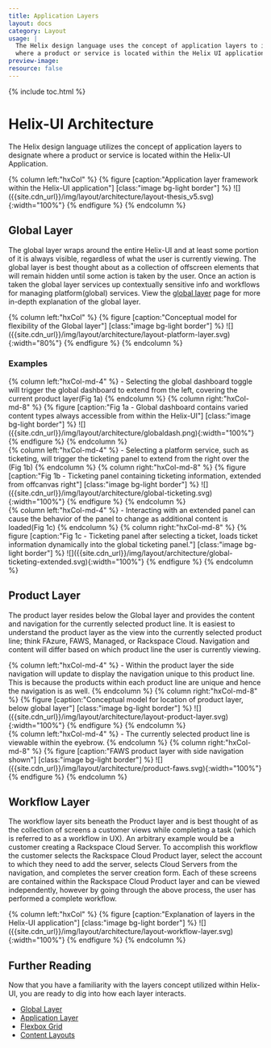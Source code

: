 ```yaml
---
title: Application Layers
layout: docs
category: Layout
usage: |
  The Helix design language uses the concept of application layers to identify
  where a product or service is located within the Helix UI application.
preview-image:
resource: false
---
```


{% include toc.html %}

# Helix-UI Architecture

The Helix design language utilizes the concept of application layers to
designate where a product or service is located within the Helix-UI
Application.

<div class="hxRow">
{% column left:"hxCol" %}
{% figure [caption:"Application layer framework within the Helix-UI application"] [class:"image bg-light border"] %}
![]({{site.cdn_url}}/img/layout/architecture/layout-thesis_v5.svg){:width="100%"}
{% endfigure %}
{% endcolumn %}
</div>

## Global Layer

The global layer wraps around the entire Helix-UI and at least some portion of
it is always visible, regardless of what the user is currently viewing. The
global layer is best thought about as a collection of offscreen elements that
will remain hidden until some action is taken by the user. Once an action is
taken the global layer services up contextually sensitive info and workflows
for managing platform(global) services. View the
[global layer](/layout/global-layer) page for more in-depth explanation of the
global layer.

<div class="hxRow">
{% column left:"hxCol" %}
{% figure [caption:"Conceptual model for flexibility of the Global layer"] [class:"image bg-light border"] %}
![]({{site.cdn_url}}/img/layout/architecture/layout-platform-layer.svg){:width="80%"}
{% endfigure %}
{% endcolumn %}
</div>

### Examples

<div class="hxRow">
{% column left:"hxCol-md-4" %}
-   Selecting the global dashboard toggle will trigger the global dashboard to
    extend from the left, covering the current product layer(Fig 1a)
{% endcolumn %}
{% column right:"hxCol-md-8" %}
  {% figure [caption:"Fig 1a - Global dashboard contains varied content types always accessible from within the Helix-UI"] [class:"image bg-light border"] %}
  ![]({{site.cdn_url}}/img/layout/architecture/globaldash.png){:width="100%"}
  {% endfigure %}
{% endcolumn %}
</div>
<div class="hxRow">
{% column left:"hxCol-md-4" %}
-   Selecting a platform service, such as ticketing, will trigger the ticketing
    panel to extend from the right over the (Fig 1b)
{% endcolumn %}
{% column right:"hxCol-md-8" %}
  {% figure [caption:"Fig 1b - Ticketing panel containing ticketing information, extended from offcanvas right"] [class:"image bg-light border"] %}
  ![]({{site.cdn_url}}/img/layout/architecture/global-ticketing.svg){:width="100%"}
  {% endfigure %}
{% endcolumn %}
</div>
<div class="hxRow">
{% column left:"hxCol-md-4" %}
-   Interacting with an extended panel can cause the behavior of the panel to
    change as additional content is loaded(Fig 1c)
{% endcolumn %}
{% column right:"hxCol-md-8" %}
  {% figure [caption:"Fig 1c - Ticketing panel after selecting a ticket, loads ticket information dynamically into the global ticketing panel."] [class:"image bg-light border"] %}
  ![]({{site.cdn_url}}/img/layout/architecture/global-ticketing-extended.svg){:width="100%"}
  {% endfigure %}
{% endcolumn %}

</div>

## Product Layer
The product layer resides below the Global layer and provides the content and
navigation for the currently selected product line. It is easiest to understand
the product layer as the view into the currently selected product line; think
FAzure, FAWS, Managed, or Rackspace Cloud. Navigation and content will differ
based on which product line the user is currently viewing.

<div class="hxRow">
{% column left:"hxCol-md-4" %}
-   Within the product layer the side navigation will update to display the
    navigation unique to this product line. This is because the products within
    each product line are unique and hence the navigation is as well.
{% endcolumn %}
{% column right:"hxCol-md-8" %}
  {% figure [caption:"Conceptual model for location of product layer, below global layer"] [class:"image bg-light border"] %}
  ![]({{site.cdn_url}}/img/layout/architecture/layout-product-layer.svg){:width="100%"}
  {% endfigure %}
{% endcolumn %}
</div>
<div class="hxRow">
{% column left:"hxCol-md-4" %}
-   The currently selected product line is viewable within the eyebrow.
{% endcolumn %}
{% column right:"hxCol-md-8" %}
  {% figure [caption:"FAWS product layer with side navigation shown"] [class:"image bg-light border"] %}
  ![]({{site.cdn_url}}/img/layout/architecture/product-faws.svg){:width="100%"}
  {% endfigure %}
{% endcolumn %}
</div>

## Workflow Layer
The workflow layer sits beneath the Product layer and is best thought of as the
collection of screens a customer views while completing a task (which is
referred to as a workflow in UX). An arbitrary example would be a customer
creating a Rackspace Cloud Server. To accomplish this workflow the customer
selects the Rackspace Cloud Product layer, select the account to which they
need to add the server, selects Cloud Servers from the navigation, and
completes the server creation form. Each of these screens are contained within
the Rackspace Cloud Product layer and can be viewed independently, however by
going through the above process, the user has performed a complete workflow.

<div class="hxRow">
{% column left:"hxCol" %}
{% figure [caption:"Explanation of layers in the Helix-UI application"] [class:"image bg-light border"] %}
![]({{site.cdn_url}}/img/layout/architecture/layout-workflow-layer.svg){:width="100%"}
{% endfigure %}
{% endcolumn %}
</div>

## Further Reading
Now that you have a familiarity with the layers concept utilized within
Helix-UI, you are ready to dig into how each layer interacts.

- [Global Layer](/layout/global-layer)
- [Application Layer](/layout/app-layer)
- [Flexbox Grid](/layout/grid)
- [Content Layouts](/layout/content-layouts)
